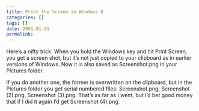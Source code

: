 ```yaml
---
title: Print the Screen in Windows 8
categories: []
tags: []
date: 2001-01-01
permalink: 
---
```


Here’s a nifty trick. When you hold the Windows key and hit Print Screen, you get a screen shot, but it’s not just copied to your clipboard as in earlier versions of Windows. Now it is also saved as Screenshot.png in your Pictures folder.

If you do another one, the former is overwritten on the clipboard, but in the Pictures folder you get serial numbered files: Screenshot.png, Screenshot (2).png, Screenshot (3).png. That’s as far as I went, but I’d bet good money that if I did it again I’d get Screenshot (4).png.